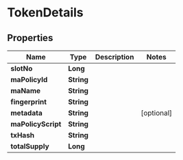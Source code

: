 

# TokenDetails


## Properties

| Name | Type | Description | Notes |
|------------ | ------------- | ------------- | -------------|
|**slotNo** | **Long** |  |  |
|**maPolicyId** | **String** |  |  |
|**maName** | **String** |  |  |
|**fingerprint** | **String** |  |  |
|**metadata** | **String** |  |  [optional] |
|**maPolicyScript** | **String** |  |  |
|**txHash** | **String** |  |  |
|**totalSupply** | **Long** |  |  |



